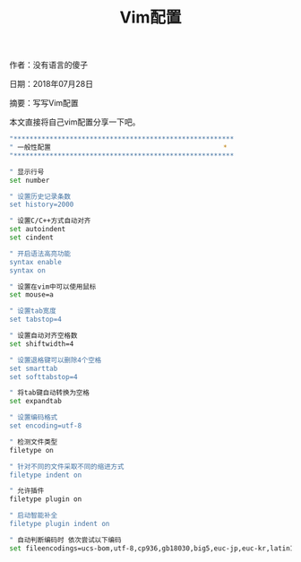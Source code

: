﻿---
layout : life
title : "Vim配置"
category : Vim
duoshuo : true
data : 2018-07-28
---

作者：没有语言的傻子

日期：2018年07月28日

摘要：写写Vim配置


<!-- more -->


本文直接将自己vim配置分享一下吧。
```bash
"*******************************************************
" 一般性配置                                           *
"*******************************************************

" 显示行号
set number

" 设置历史记录条数
set history=2000

" 设置C/C++方式自动对齐
set autoindent
set cindent

" 开启语法高亮功能
syntax enable
syntax on

" 设置在vim中可以使用鼠标
set mouse=a

" 设置tab宽度
set tabstop=4

" 设置自动对齐空格数
set shiftwidth=4

" 设置退格键可以删除4个空格
set smarttab
set softtabstop=4

" 将tab键自动转换为空格
set expandtab

" 设置编码格式
set encoding=utf-8

" 检测文件类型
filetype on

" 针对不同的文件采取不同的缩进方式
filetype indent on

" 允许插件
filetype plugin on

" 启动智能补全
filetype plugin indent on

" 自动判断编码时 依次尝试以下编码
set fileencodings=ucs-bom,utf-8,cp936,gb18030,big5,euc-jp,euc-kr,latin1

```
